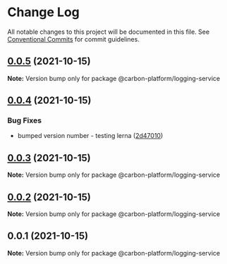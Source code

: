 # Change Log

All notable changes to this project will be documented in this file.
See [Conventional Commits](https://conventionalcommits.org) for commit guidelines.

## [0.0.5](https://github.com/carbon-design-system/carbon-platform/compare/@carbon-platform/logging-service@0.0.4...@carbon-platform/logging-service@0.0.5) (2021-10-15)

**Note:** Version bump only for package @carbon-platform/logging-service





## [0.0.4](https://github.com/carbon-design-system/carbon-platform/compare/@carbon-platform/logging-service@0.0.3...@carbon-platform/logging-service@0.0.4) (2021-10-15)


### Bug Fixes

* bumped version number - testing lerna ([2d47010](https://github.com/carbon-design-system/carbon-platform/commit/2d47010414d7a47760777ef1900d4c7ebfd22873))





## [0.0.3](https://github.com/carbon-design-system/carbon-platform/compare/@carbon-platform/logging-service@0.0.1...@carbon-platform/logging-service@0.0.3) (2021-10-15)

**Note:** Version bump only for package @carbon-platform/logging-service





## [0.0.2](https://github.com/carbon-design-system/carbon-platform/compare/@carbon-platform/logging-service@0.0.1...@carbon-platform/logging-service@0.0.2) (2021-10-15)

**Note:** Version bump only for package @carbon-platform/logging-service





## 0.0.1 (2021-10-15)

**Note:** Version bump only for package @carbon-platform/logging-service

